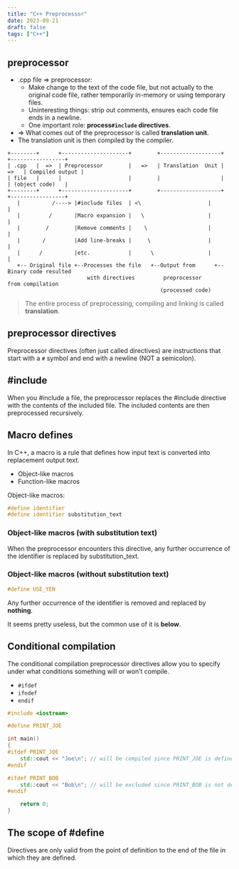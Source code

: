 ```yaml
---
title: "C++ Preprocessor"
date: 2023-09-21
draft: false
tags: ["C++"]
---
```


## preprocessor

- .cpp file => preprocessor:
    - Make change to the text of the code file, but not actually to the original code file, rather temporarily in-memory
      or using temporary files.
    - Uninteresting things: strip out comments, ensures each code file ends in a newline.
    - One important role: **process`#include` directives**.
- => What comes out of the preprocessor is called **translation unit**.
- The translation unit is then compiled by the compiler.

```text
+--------+      +---------------------+        +-------------------+       +-----------------+
| .cpp   |  =>  | Preprocessor        |   =>   | Translation  Unit |  =>   | Compiled output |
| file   |      |                     |        |                   |       | (object code)   |
+--------+      +---------------------+        +-------------------+       +-----------------+
   |          /----> |#include files  | <\                     |                            |
   |         /       |Macro expansion |   \                    |                            |
   |        /        |Remove comments |    \                   |                            |
   |       /         |Add line-breaks |     \                  |                            |
   |      /          |etc.            |      \                 |                            |
   +-- Original file +--Processes the file   +--Output from      +--Binary code resulted 
                         with directives         preprocessor        from compilation
                                                (processed code)                                                           
```

> The entire process of preprocessing, compiling and linking is called **translation**.

## preprocessor directives

Preprocessor directives (often just called directives) are instructions that start with a `#` symbol and end with a
newline (NOT a semicolon).

## #include

When you #include a file, the preprocessor replaces the #include directive with the contents of the included file.
The included contents are then preprocessed recursively.

## Macro defines

In C++, a macro is a rule that defines how input text is converted into replacement output text.

- Object-like macros
- Function-like macros

Object-like macros:

```c++
#define identifier
#define identifier substitution_text
```

### Object-like macros (with substitution text)

When the preprocessor encounters this directive, any further occurrence of the identifier is replaced by
substitution_text.

### Object-like macros (without substitution text)

```c++
#define USE_YEN
```

Any further occurrence of the identifier is removed and replaced by **nothing**.

It seems pretty useless, but the common use of it is **below**.

## Conditional compilation

The conditional compilation preprocessor directives allow you to specify under what conditions something will or won’t
compile.

- `#ifdef`
- `ifndef`
- `endif`

```c++
#include <iostream>

#define PRINT_JOE

int main()
{
#ifdef PRINT_JOE
    std::cout << "Joe\n"; // will be compiled since PRINT_JOE is defined
#endif

#ifdef PRINT_BOB
    std::cout << "Bob\n"; // will be excluded since PRINT_BOB is not defined
#endif

    return 0;
}
```

## The scope of #define

Directives are only valid from the point of definition to the end of the file in which they are defined.